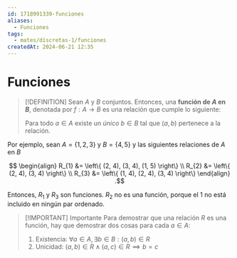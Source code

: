 ```yaml
---
id: 1718991339-funciones
aliases:
  - Funciones
tags:
  - mates/discretas-1/funciones
createdAt: 2024-06-21 12:35
---
```


# Funciones

> [!DEFINITION]
> Sean $A$ y $B$ conjuntos. Entonces, una **función de $A$ en $B$**, denotada por $f : A \to B$ es una relación que cumple lo siguiente:
> 
> Para todo $a \in A$ existe un *único* $b \in B$ tal que $(a, b)$ pertenece a la relación.

Por ejemplo, sean $A = \left\{ 1, 2, 3 \right\}$ y $B = \left\{ 4, 5 \right\}$ y las siguientes relaciones de $A$ en $B$

$$
\begin{align}
R_{1} &= \left\{ (2, 4), (3, 4), (1, 5) \right\} \\
R_{2}  &= \left\{ (2, 4), (3, 4) \right\} \\
R_{3} &= \left\{ (1, 4), (2, 4), (3, 4) \right\}
\end{align}
.$$

Entonces, $R_{1}$ y $R_{3}$ son funciones. $R_{2}$ no es una función, porque el $1$ no está incluido en ningún par ordenado.

> [!IMPORTANT] Importante
> Para demostrar que una relación $R$ es una función, hay que demostrar dos cosas para cada $a \in A$:
> 
> 1. Existencia: $\forall a \in A, \exists b \in B : (a, b) \in R$
> 2. Unicidad: $(a, b) \in R \land (a, c) \in R \implies b = c$
